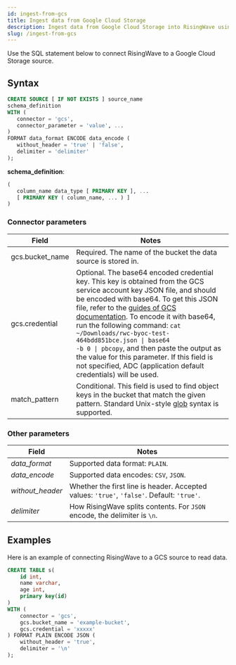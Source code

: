 ```yaml
---
id: ingest-from-gcs
title: Ingest data from Google Cloud Storage
description: Ingest data from Google Cloud Storage into RisingWave using a SQL command.
slug: /ingest-from-gcs
---
```


Use the SQL statement below to connect RisingWave to a Google Cloud Storage source.

## Syntax

```sql
CREATE SOURCE [ IF NOT EXISTS ] source_name 
schema_definition
WITH (
   connector = 'gcs',
   connector_parameter = 'value', ...
)
FORMAT data_format ENCODE data_encode (
   without_header = 'true' | 'false',
   delimiter = 'delimiter'
); 
```

**schema_definition**:

```sql
(
   column_name data_type [ PRIMARY KEY ], ...
   [ PRIMARY KEY ( column_name, ... ) ]
)
```

### Connector parameters

|Field|Notes|
|---|---|
|gcs.bucket_name |Required. The name of the bucket the data source is stored in. |
|gcs.credential|Optional. The base64 encoded credential key. This key is obtained from the GCS service account key JSON file, and should be encoded with base64. To get this JSON file, refer to the [guides of GCS documentation](https://cloud.google.com/iam/docs/keys-create-delete#iam-service-account-keys-create-console).  To encode it with base64, run the following command: <code>cat ~/Downloads/rwc-byoc-test-464bdd851bce.json &#124; base64 -b 0 &#124; pbcopy</code>, and then paste the output as the value for this parameter. If this field is not specified, ADC (application default credentials) will be used. |
|match_pattern| Conditional. This field is used to find object keys in the bucket that match the given pattern. Standard Unix-style [glob](https://en.wikipedia.org/wiki/Glob_(programming)) syntax is supported. |

### Other parameters

|Field|Notes|
|---|---|
|*data_format*| Supported data format: `PLAIN`. |
|*data_encode*| Supported data encodes: `CSV`, `JSON`. |
|*without_header*| Whether the first line is header. Accepted values: `'true'`, `'false'`. Default: `'true'`.|
|*delimiter*| How RisingWave splits contents. For `JSON` encode, the delimiter is `\n`. |

## Examples

Here is an example of connecting RisingWave to a GCS source to read data.

```sql
CREATE TABLE s(
    id int,
    name varchar,
    age int,
    primary key(id)
) 
WITH (
    connector = 'gcs',
    gcs.bucket_name = 'example-bucket',
    gcs.credential = 'xxxxx'
) FORMAT PLAIN ENCODE JSON (
    without_header = 'true',
    delimiter = '\n'
);
```